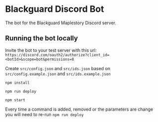 # Blackguard Discord Bot
The bot for the Blackguard Maplestory Discord server.

## Running the bot locally

Invite the bot to your test server with this url: `https://discord.com/oauth2/authorize?client_id=<botId>&scope=bot&permissions=8`

Create `src/config.json` and `src/ids.json` based on `src/config.example.json` and `src/ids.example.json`

`npm install`

`npm run deploy`

`npm start`

Every time a command is added, removed or the parameters are change you will need to re-run `npm run deploy`
